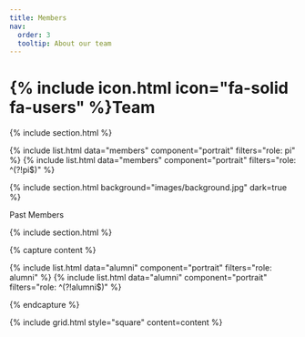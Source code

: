 ```yaml
---
title: Members
nav:
  order: 3
  tooltip: About our team
---
```


# {% include icon.html icon="fa-solid fa-users" %}Team

{% include section.html %}

{% include list.html data="members" component="portrait" filters="role: pi" %}
{% include list.html data="members" component="portrait" filters="role: ^(?!pi$)" %}

{% include section.html background="images/background.jpg" dark=true %}

Past Members

{% include section.html %}

{% capture content %}

{% include list.html data="alumni" component="portrait" filters="role: alumni" %}
{% include list.html data="alumni" component="portrait" filters="role: ^(?!alumni$)" %}

{% endcapture %}

{% include grid.html style="square" content=content %}
